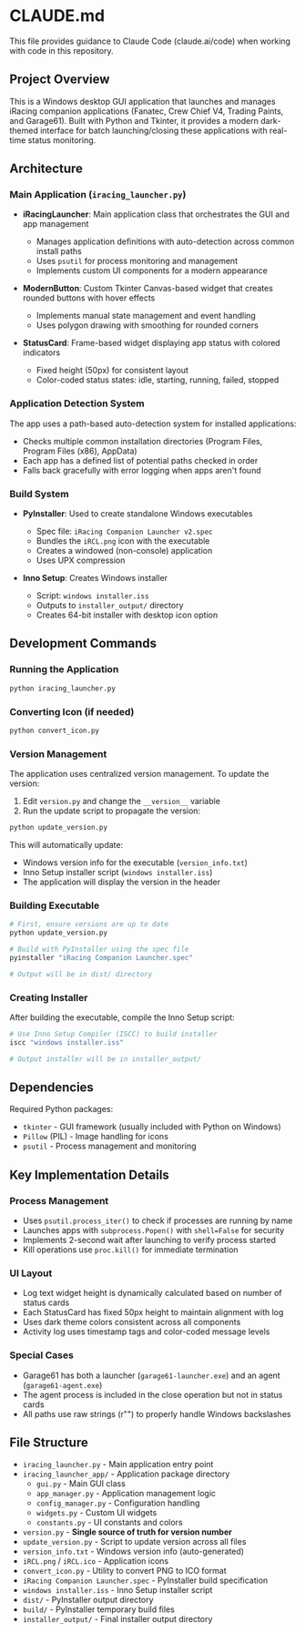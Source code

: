 # CLAUDE.md

This file provides guidance to Claude Code (claude.ai/code) when working with code in this repository.

## Project Overview

This is a Windows desktop GUI application that launches and manages iRacing companion applications (Fanatec, Crew Chief V4, Trading Paints, and Garage61). Built with Python and Tkinter, it provides a modern dark-themed interface for batch launching/closing these applications with real-time status monitoring.

## Architecture

### Main Application (`iracing_launcher.py`)
- **iRacingLauncher**: Main application class that orchestrates the GUI and app management
  - Manages application definitions with auto-detection across common install paths
  - Uses `psutil` for process monitoring and management
  - Implements custom UI components for a modern appearance

- **ModernButton**: Custom Tkinter Canvas-based widget that creates rounded buttons with hover effects
  - Implements manual state management and event handling
  - Uses polygon drawing with smoothing for rounded corners

- **StatusCard**: Frame-based widget displaying app status with colored indicators
  - Fixed height (50px) for consistent layout
  - Color-coded status states: idle, starting, running, failed, stopped

### Application Detection System
The app uses a path-based auto-detection system for installed applications:
- Checks multiple common installation directories (Program Files, Program Files (x86), AppData)
- Each app has a defined list of potential paths checked in order
- Falls back gracefully with error logging when apps aren't found

### Build System
- **PyInstaller**: Used to create standalone Windows executables
  - Spec file: `iRacing Companion Launcher v2.spec`
  - Bundles the `iRCL.png` icon with the executable
  - Creates a windowed (non-console) application
  - Uses UPX compression

- **Inno Setup**: Creates Windows installer
  - Script: `windows installer.iss`
  - Outputs to `installer_output/` directory
  - Creates 64-bit installer with desktop icon option

## Development Commands

### Running the Application
```bash
python iracing_launcher.py
```

### Converting Icon (if needed)
```bash
python convert_icon.py
```

### Version Management
The application uses centralized version management. To update the version:

1. Edit `version.py` and change the `__version__` variable
2. Run the update script to propagate the version:
```bash
python update_version.py
```

This will automatically update:
- Windows version info for the executable (`version_info.txt`)
- Inno Setup installer script (`windows installer.iss`)
- The application will display the version in the header

### Building Executable
```bash
# First, ensure versions are up to date
python update_version.py

# Build with PyInstaller using the spec file
pyinstaller "iRacing Companion Launcher.spec"

# Output will be in dist/ directory
```

### Creating Installer
After building the executable, compile the Inno Setup script:
```bash
# Use Inno Setup Compiler (ISCC) to build installer
iscc "windows installer.iss"

# Output installer will be in installer_output/
```

## Dependencies
Required Python packages:
- `tkinter` - GUI framework (usually included with Python on Windows)
- `Pillow` (PIL) - Image handling for icons
- `psutil` - Process management and monitoring

## Key Implementation Details

### Process Management
- Uses `psutil.process_iter()` to check if processes are running by name
- Launches apps with `subprocess.Popen()` with `shell=False` for security
- Implements 2-second wait after launching to verify process started
- Kill operations use `proc.kill()` for immediate termination

### UI Layout
- Log text widget height is dynamically calculated based on number of status cards
- Each StatusCard has fixed 50px height to maintain alignment with log
- Uses dark theme colors consistent across all components
- Activity log uses timestamp tags and color-coded message levels

### Special Cases
- Garage61 has both a launcher (`garage61-launcher.exe`) and an agent (`garage61-agent.exe`)
- The agent process is included in the close operation but not in status cards
- All paths use raw strings (r"") to properly handle Windows backslashes

## File Structure
- `iracing_launcher.py` - Main application entry point
- `iracing_launcher_app/` - Application package directory
  - `gui.py` - Main GUI class
  - `app_manager.py` - Application management logic
  - `config_manager.py` - Configuration handling
  - `widgets.py` - Custom UI widgets
  - `constants.py` - UI constants and colors
- `version.py` - **Single source of truth for version number**
- `update_version.py` - Script to update version across all files
- `version_info.txt` - Windows version info (auto-generated)
- `iRCL.png` / `iRCL.ico` - Application icons
- `convert_icon.py` - Utility to convert PNG to ICO format
- `iRacing Companion Launcher.spec` - PyInstaller build specification
- `windows installer.iss` - Inno Setup installer script
- `dist/` - PyInstaller output directory
- `build/` - PyInstaller temporary build files
- `installer_output/` - Final installer output directory
